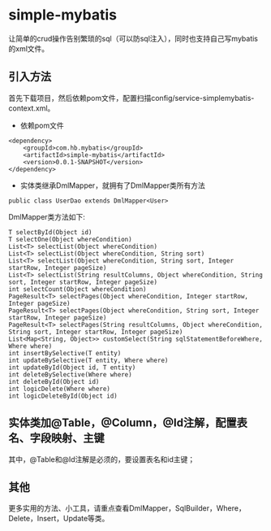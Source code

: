 # simple-mybatis
让简单的crud操作告别繁琐的sql（可以防sql注入），同时也支持自己写mybatis的xml文件。
## 引入方法
首先下载项目，然后依赖pom文件，配置扫描config/service-simplemybatis-context.xml。
- 依赖pom文件
```
<dependency>
    <groupId>com.hb.mybatis</groupId>
    <artifactId>simple-mybatis</artifactId>
    <version>0.0.1-SNAPSHOT</version>
</dependency>
```
- 实体类继承DmlMapper，就拥有了DmlMapper类所有方法
```
public class UserDao extends DmlMapper<User>
```
DmlMapper类方法如下:  
```
T selectById(Object id)
T selectOne(Object whereCondition)
List<T> selectList(Object whereCondition)
List<T> selectList(Object whereCondition, String sort)
List<T> selectList(Object whereCondition, String sort, Integer startRow, Integer pageSize)
List<T> selectList(String resultColumns, Object whereCondition, String sort, Integer startRow, Integer pageSize)
int selectCount(Object whereCondition)
PageResult<T> selectPages(Object whereCondition, Integer startRow, Integer pageSize)
PageResult<T> selectPages(Object whereCondition, String sort, Integer startRow, Integer pageSize)
PageResult<T> selectPages(String resultColumns, Object whereCondition, String sort, Integer startRow, Integer pageSize)
List<Map<String, Object>> customSelect(String sqlStatementBeforeWhere, Where where)
int insertBySelective(T entity)
int updateBySelective(T entity, Where where)
int updateById(Object id, T entity)
int deleteBySelective(Where where)
int deleteById(Object id)
int logicDelete(Where where)
int logicDeleteById(Object id)
```
## 实体类加@Table，@Column，@Id注解，配置表名、字段映射、主键
其中，@Table和@Id注解是必须的，要设置表名和id主键；  

## 其他
更多实用的方法、小工具，请重点查看DmlMapper，SqlBuilder，Where，Delete，Insert，Update等类。

